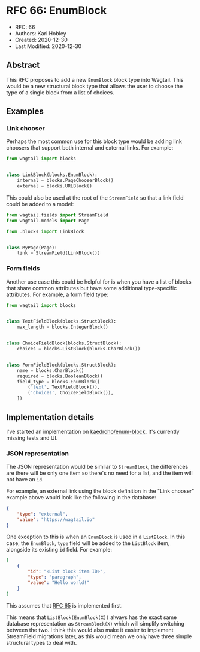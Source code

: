 # RFC 66: EnumBlock

* RFC: 66
* Authors: Karl Hobley
* Created: 2020-12-30
* Last Modified: 2020-12-30

## Abstract

This RFC proposes to add a new ``EnumBlock`` block type into Wagtail.
This would be a new structural block type that allows the user to choose the type of a single block from a list of choices.

## Examples

### Link chooser

Perhaps the most common use for this block type would be adding link choosers that support both internal and external links. For example:

```python
from wagtail import blocks


class LinkBlock(blocks.EnumBlock):
    internal = blocks.PageChooserBlock()
    external = blocks.URLBlock()
```

This could also be used at the root of the ``StreamField`` so that a link field could be added to a model:

```python
from wagtail.fields import StreamField
from wagtail.models import Page

from .blocks import LinkBlock


class MyPage(Page):
    link = StreamField(LinkBlock())
```

### Form fields

Another use case this could be helpful for is when you have a list of blocks that share common attributes but have some additional type-specific attributes. For example, a form field type:

```python
from wagtail import blocks


class TextFieldBlock(blocks.StructBlock):
    max_length = blocks.IntegerBlock()


class ChoiceFieldBlock(blocks.StructBlock):
    choices = blocks.ListBlock(blocks.CharBlock())


class FormFieldBlock(blocks.StructBlock):
    name = blocks.CharBlock()
    required = blocks.BooleanBlock()
    field_type = blocks.EnumBlock([
        ('text', TextFieldBlock()),
        ('choices', ChoiceFieldBlock()),
    ])
```

## Implementation details

I've started an implementation on [kaedroho/enum-block](https://github.com/wagtail/wagtail/compare/master...kaedroho:enum-block). It's currently missing tests and UI.

### JSON representation

The JSON representation would be similar to ``StreamBlock``, the differences are there will be only one item so there's no need for a list, and the item will not have an ``id``.

For example, an external link using the block definition in the "Link chooser" example above would look like the following in the database:

```json
{
    "type": "external",
    "value": "https://wagtail.io"
}
```

One exception to this is when an ``EnumBlock`` is used in a ``ListBlock``. In this case, the ``EnumBlock``, ``type`` field will be added to the ``ListBlock`` item, alongside its existing ``id`` field. For example:

```json
[
    {
        "id": "<List block item ID>",
        "type": "paragraph",
        "value": "Hello world!"
    }
]
```

This assumes that [RFC 65](https://github.com/wagtail/rfcs/pull/65) is implemented first.

This means that ``ListBlock(EnumBlock(X))`` always has the exact same database representation as ``StreamBlock(X)`` which will simplify switching between the two. I think this would also make it easier to implement StreamField migrations later, as this would mean we only have three simple structural types to deal with.
